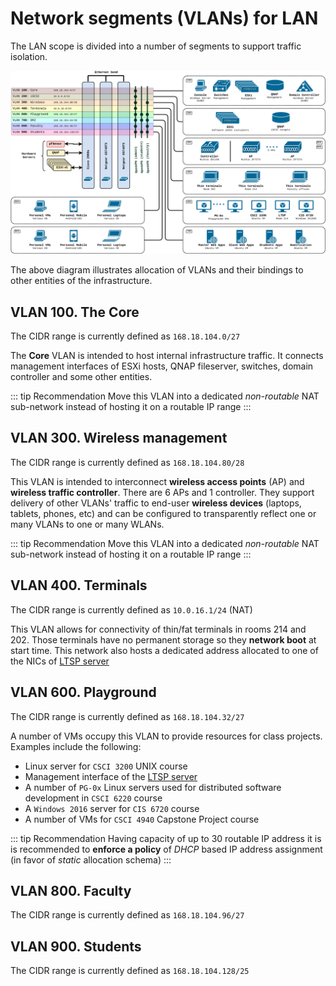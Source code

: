 # Network segments (VLANs) for LAN
The LAN scope is divided into a number of segments to support traffic isolation.

![Network diagram](./IMGs/NetworkDiagram.png)

The above diagram illustrates allocation of VLANs and their bindings to other entities of the infrastructure. 

## VLAN 100. The Core

The CIDR range is currently defined as `168.18.104.0/27`

The **Core** VLAN is intended to host internal infrastructure traffic. It connects management interfaces of ESXi hosts, QNAP fileserver, switches, domain controller and some other entities. 

::: tip Recommendation
Move this VLAN into a dedicated *non-routable* NAT sub-network instead of hosting it on a routable IP range
:::

## VLAN 300. Wireless management

The CIDR range is currently defined as `168.18.104.80/28`

This VLAN is intended to interconnect **wireless access points** (AP) and **wireless traffic controller**. There are 6 APs and 1 controller. They support delivery of other VLANs' traffic to end-user **wireless devices** (laptops, tablets, phones, etc) and can be configured to transparently reflect one or many VLANs to one or many WLANs. 

::: tip Recommendation
Move this VLAN into a dedicated *non-routable* NAT sub-network instead of hosting it on a routable IP range
:::

## VLAN 400. Terminals

The CIDR range is currently defined as `10.0.16.1/24` (NAT)

This VLAN allows for connectivity of thin/fat terminals in rooms 214 and 202. Those terminals have no permanent storage so they **network boot** at start time. This network also hosts a dedicated address allocated to one of the NICs of [LTSP server](/servers/#ltsp)

## VLAN 600. Playground

The CIDR range is currently defined as `168.18.104.32/27`

A number of VMs occupy this VLAN to provide resources for class projects. Examples include the following:
- Linux server for `CSCI 3200` UNIX course
- Management interface of the [LTSP server](/servers/#ltsp)
- A number of `PG-0x` Linux servers used for distributed software development in `CSCI 6220` course
- A `Windows 2016` server for `CIS 6720` course
- A number of VMs for `CSCI 4940` Capstone Project course

::: tip Recommendation
Having capacity of up to 30 routable IP address it is is recommended to **enforce a policy** of *DHCP* based IP address assignment (in favor of *static* allocation schema)
:::

## VLAN 800. Faculty

The CIDR range is currently defined as `168.18.104.96/27`


## VLAN 900. Students

The CIDR range is currently defined as `168.18.104.128/25`